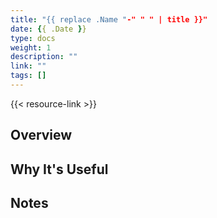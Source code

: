 ```yaml
---
title: "{{ replace .Name "-" " " | title }}"
date: {{ .Date }}
type: docs
weight: 1
description: ""
link: ""
tags: []
---
```


{{< resource-link >}}

## Overview

## Why It's Useful

## Notes 